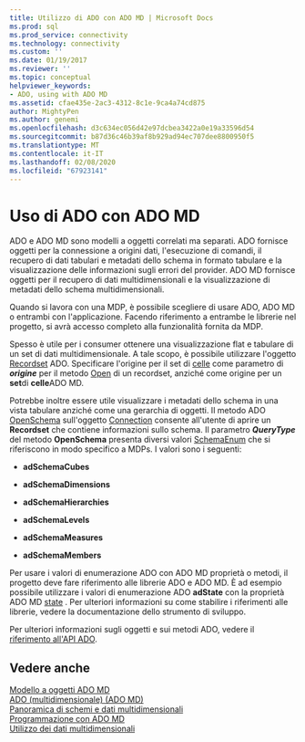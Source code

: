 ```yaml
---
title: Utilizzo di ADO con ADO MD | Microsoft Docs
ms.prod: sql
ms.prod_service: connectivity
ms.technology: connectivity
ms.custom: ''
ms.date: 01/19/2017
ms.reviewer: ''
ms.topic: conceptual
helpviewer_keywords:
- ADO, using with ADO MD
ms.assetid: cfae435e-2ac3-4312-8c1e-9ca4a74cd875
author: MightyPen
ms.author: genemi
ms.openlocfilehash: d3c634ec056d42e97dcbea3422a0e19a33596d54
ms.sourcegitcommit: b87d36c46b39af8b929ad94ec707dee8800950f5
ms.translationtype: MT
ms.contentlocale: it-IT
ms.lasthandoff: 02/08/2020
ms.locfileid: "67923141"
---
```

# <a name="using-ado-with-ado-md"></a>Uso di ADO con ADO MD
ADO e ADO MD sono modelli a oggetti correlati ma separati. ADO fornisce oggetti per la connessione a origini dati, l'esecuzione di comandi, il recupero di dati tabulari e metadati dello schema in formato tabulare e la visualizzazione delle informazioni sugli errori del provider. ADO MD fornisce oggetti per il recupero di dati multidimensionali e la visualizzazione di metadati dello schema multidimensionali.  
  
 Quando si lavora con una MDP, è possibile scegliere di usare ADO, ADO MD o entrambi con l'applicazione. Facendo riferimento a entrambe le librerie nel progetto, si avrà accesso completo alla funzionalità fornita da MDP.  
  
 Spesso è utile per i consumer ottenere una visualizzazione flat e tabulare di un set di dati multidimensionale. A tale scopo, è possibile utilizzare l'oggetto [Recordset](../../../ado/reference/ado-api/recordset-object-ado.md) ADO. Specificare l'origine per il set di [celle](../../../ado/reference/ado-md-api/cellset-object-ado-md.md) come parametro di ***origine*** per il metodo [Open](../../../ado/reference/ado-api/open-method-ado-recordset.md) di un recordset, anziché come origine per un **set**di **celle**ADO MD.  
  
 Potrebbe inoltre essere utile visualizzare i metadati dello schema in una vista tabulare anziché come una gerarchia di oggetti. Il metodo ADO [OpenSchema](../../../ado/reference/ado-api/openschema-method.md) sull'oggetto [Connection](../../../ado/reference/ado-api/connection-object-ado.md) consente all'utente di aprire un **Recordset** che contiene informazioni sullo schema. Il parametro ***QueryType*** del metodo **OpenSchema** presenta diversi valori [SchemaEnum](../../../ado/reference/ado-api/schemaenum.md) che si riferiscono in modo specifico a MDPs. I valori sono i seguenti:  
  
-   **adSchemaCubes**  
  
-   **adSchemaDimensions**  
  
-   **adSchemaHierarchies**  
  
-   **adSchemaLevels**  
  
-   **adSchemaMeasures**  
  
-   **adSchemaMembers**  
  
 Per usare i valori di enumerazione ADO con ADO MD proprietà o metodi, il progetto deve fare riferimento alle librerie ADO e ADO MD. È ad esempio possibile utilizzare i valori di enumerazione ADO **adState** con la proprietà ADO MD [state](../../../ado/reference/ado-md-api/state-property-ado-md.md) . Per ulteriori informazioni su come stabilire i riferimenti alle librerie, vedere la documentazione dello strumento di sviluppo.  
  
 Per ulteriori informazioni sugli oggetti e sui metodi ADO, vedere il [riferimento all'API ADO](../../../ado/reference/ado-api/ado-api-reference.md).  
  
## <a name="see-also"></a>Vedere anche  
 [Modello a oggetti ADO MD](../../../ado/reference/ado-md-api/ado-md-object-model.md)   
 [ADO (multidimensionale) (ADO MD)](../../../ado/guide/multidimensional/ado-multidimensional-ado-md.md)   
 [Panoramica di schemi e dati multidimensionali](../../../ado/guide/multidimensional/overview-of-multidimensional-schemas-and-data.md)   
 [Programmazione con ADO MD](../../../ado/guide/multidimensional/programming-with-ado-md.md)   
 [Utilizzo dei dati multidimensionali](../../../ado/guide/multidimensional/working-with-multidimensional-data.md)
